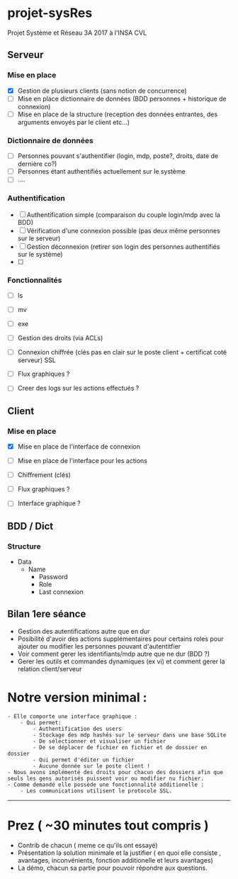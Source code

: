 # projet-sysRes
Projet Système et Réseau 3A 2017 à l'INSA CVL

## Serveur
### Mise en place
- [X] Gestion de plusieurs clients (sans notion de concurrence) 
- [ ] Mise en place dictionnaire de données (BDD personnes + historique de connexion)
- [ ] Mise en place de la structure (reception des données entrantes, des arguments envoyés par le client etc...)

### Dictionnaire de données
- [ ] Personnes pouvant s'authentifier (login, mdp, poste?, droits, date de dernière co?)
- [ ] Personnes étant authentifiés actuellement sur le système
- [ ] ....

### Authentification
- [ ] Authentification simple (comparaison du couple login/mdp avec la BDD)
- [ ] Vérification d'une connexion possible (pas deux même personnes sur le serveur)
- [ ] Gestion déconnexion (retirer son login des personnes authentifiés sur le système)
- [ ]

### Fonctionnalités
- [ ] ls
- [ ] mv
- [ ] exe
- [ ] Gestion des droits (via ACLs)
- [ ] Connexion chiffrée (clés pas en clair sur le poste client + certificat coté serveur) SSL
- [ ] Flux graphiques ?
- [ ] Creer des logs sur les actions effectués ?



## Client
### Mise en place
- [X] Mise en place de l'interface de connexion
- [ ] Mise en place de l'interface pour les actions
- [ ] Chiffrement (clés)
- [ ] Flux graphiques ?
- [ ] Interface graphique ? 


## BDD / Dict
### Structure
- Data
    + Name
        + Password
        + Role
        + Last connexion

## Bilan 1ere séance
- Gestion des autentifications autre que en dur
- Posibilité d'avoir des actions supplémentaires pour certains roles pour ajouter ou modifier les personnes pouvant d'autentitfier
- Voir comment gerer les identifiants/mdp autre que ne dur (BDD ?)
- Gerer les outils et commandes dynamiques (ex vi) et comment gerer la relation client/serveur




# Notre version minimal : 

    - Elle comporte une interface graphique :
        - Qui permet:
            - Authentification des users
            - Stockage des mdp hashés sur le serveur dans une base SQLite
            - De sélectionner et visualiser un fichier
            - De se déplacer de fichier en fichier et de dossier en dossier
            - Qui permet d'éditer un fichier
            - Aucune donnée sur le poste client ! 
    - Nous avons implémenté des droits pour chacun des dossiers afin que seuls les gens autorisés puissent voir ou modifier nu fichier.
    - Comme demandé elle possède une fonctionnalité additionelle :
        - Les communications utilisent le protocole SSL.



---
# Prez ( ~30 minutes tout compris )
- Contrib de chacun ( meme ce qu'ils ont essayé)
- Présentation la solution minimale et la justifier ( en quoi elle consiste , avantages, inconvénients, fonction additionelle et leurs avantages)
- La démo, chacun sa partie pour pouvoir répondre aux questions.